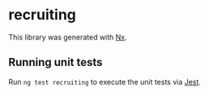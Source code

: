 # recruiting

This library was generated with [Nx](https://nx.dev).

## Running unit tests

Run `ng test recruiting` to execute the unit tests via [Jest](https://jestjs.io).
